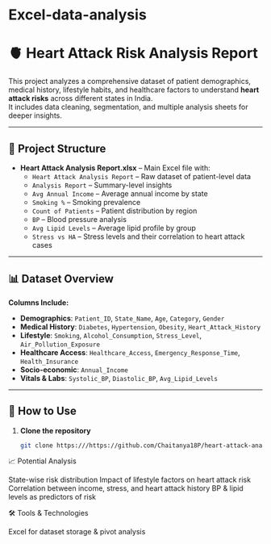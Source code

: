 # Excel-data-analysis
# 🫀 Heart Attack Risk Analysis Report

This project analyzes a comprehensive dataset of patient demographics, medical history, lifestyle habits, and healthcare factors to understand **heart attack risks** across different states in India.  
It includes data cleaning, segmentation, and multiple analysis sheets for deeper insights.

---

## 📂 Project Structure

- **Heart Attack Analysis Report.xlsx** – Main Excel file with:
  - `Heart Attack Analysis Report` – Raw dataset of patient-level data
  - `Analysis Report` – Summary-level insights
  - `Avg Annual Income` – Average annual income by state
  - `Smoking %` – Smoking prevalence
  - `Count of Patients` – Patient distribution by region
  - `BP` – Blood pressure analysis
  - `Avg Lipid Levels` – Average lipid profile by group
  - `Stress vs HA` – Stress levels and their correlation to heart attack cases

---

## 📊 Dataset Overview

**Columns Include:**
- **Demographics**: `Patient_ID`, `State_Name`, `Age`, `Category`, `Gender`
- **Medical History**: `Diabetes`, `Hypertension`, `Obesity`, `Heart_Attack_History`
- **Lifestyle**: `Smoking`, `Alcohol_Consumption`, `Stress_Level`, `Air_Pollution_Exposure`
- **Healthcare Access**: `Healthcare_Access`, `Emergency_Response_Time`, `Health_Insurance`
- **Socio-economic**: `Annual_Income`
- **Vitals & Labs**: `Systolic_BP`, `Diastolic_BP`, `Avg_Lipid_Levels`

---

## 🚀 How to Use

1. **Clone the repository**
   ```bash
   git clone https:///https://github.com/Chaitanya18P/heart-attack-analysis.git
📈 Potential Analysis

State-wise risk distribution
Impact of lifestyle factors on heart attack risk
Correlation between income, stress, and heart attack history
BP & lipid levels as predictors of risk

🛠 Tools & Technologies

Excel for dataset storage & pivot analysis
